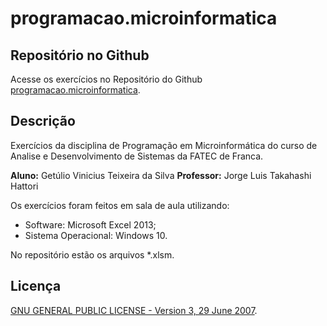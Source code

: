 programacao.microinformatica
============================

## Repositório no Github

Acesse os exercícios no Repositório do Github [programacao.microinformatica](https://github.com/getuliovinicius/programacao.microinformatica).

## Descrição

Exercícios da disciplina de Programação em Microinformática do curso de Analise e Desenvolvimento de Sistemas da FATEC de Franca.

**Aluno:** Getúlio Vinicius Teixeira da Silva
**Professor:** Jorge Luis Takahashi Hattori

Os exercícios foram feitos em sala de aula utilizando:

+ Software: Microsoft Excel 2013;
+ Sistema Operacional: Windows 10.

No repositório estão os arquivos \*.xlsm.

## Licença

[GNU GENERAL PUBLIC LICENSE - Version 3, 29 June 2007](https://github.com/getuliovinicius/programacao.microinformatica/blob/master/LICENSE).
